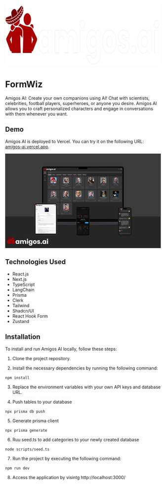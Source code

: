 <div align="center">
  <img src="public/logo-dark.png" height="200px" />
</div>

# FormWiz

Amigos AI: Create your own companions using AI! Chat with scientists, celebrities, football players, superheroes, or anyone you desire. Amigos AI allows you to craft personalized characters and engage in conversations with them whenever you want.

## Demo

Amigos AI is deployed to Vercel. You can try it on the following URL: [amigos-ai.vercel.app](https://amigos-ai.vercel.app/).

<div align="center">
  <img src="public/mockup.png" />
</div>

## Technologies Used

- React.js
- Next.js
- TypeScript
- LangChain
- Prisma
- Clerk
- Tailwind
- Shadcn/UI
- React Hook Form
- Zustand

## Installation

To install and run Amigos AI locally, follow these steps:

1. Clone the project repository.

2. Install the necessary dependencies by running the following command:

```
npm install
```

3. Replace the environment variables with your own API keys and database URL.

4. Push tables to your database

```
npx prisma db push
```

5. Generate prisma client

```
npx prisma generate
```

6. Ruu seed.ts to add categories to your newly created database

```
node scripts/seed.ts
```

7. Run the project by executing the following command:

```
npm run dev
```

8. Access the application by visintg http://localhost:3000/
